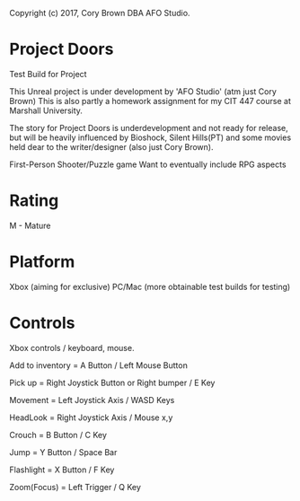 Copyright (c) 2017, Cory Brown DBA AFO Studio.

# Project Doors
Test Build for Project

This Unreal project is under development by 'AFO Studio' (atm just Cory Brown)
This is also partly a homework assignment for my CIT 447 course at Marshall University.

The story for Project Doors is underdevelopment and not ready for release, but will be heavily influenced by Bioshock, Silent Hills(PT) and some movies held dear to the writer/designer (also just Cory Brown).

First-Person Shooter/Puzzle game
Want to eventually include RPG aspects

# Rating
M - Mature

# Platform
Xbox (aiming for exclusive)
PC/Mac (more obtainable test builds for testing)

# Controls
Xbox controls / keyboard, mouse. 

Add to inventory = A Button / Left Mouse Button

Pick up = Right Joystick Button or Right bumper / E Key

Movement = Left Joystick Axis / WASD Keys

HeadLook = Right Joystick Axis / Mouse x,y

Crouch = B Button / C Key

Jump = Y Button / Space Bar

Flashlight = X Button / F Key

Zoom(Focus) = Left Trigger / Q Key
